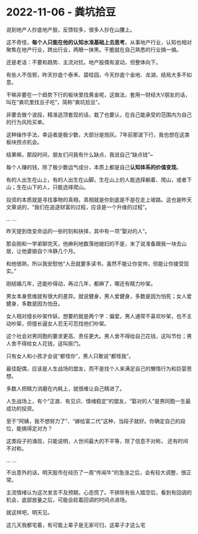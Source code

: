 # 2022-11-06 - 粪坑拾豆

说到地产人抄底地产股，反馈较多，很多人抄在山腰上。

这不奇怪，**每个人只能在他的认知水准基础上去思考**。从事地产行业，认知也相对聚焦在地产行业，跨出行业，两眼一抹黑。干脆就在自己熟悉的行业搞一搞。

还是老话：不要和趋势、主流对抗，地产股偶有波动，但整体向下。

有些人不信邪，昨天抄底个泰禾、碧桂园，今天抄底个金地、龙湖，结局大多不如意。

干嘛非要在一个趋势下行的板块里找黄金呢，这做法，套用一财经大V朋友的话，叫在“粪坑里找豆子吃”，简称“粪坑拾豆”。

非要去做个波段，精准逃顶套现的话，栽了也要认，在自己能承受的范围内为自己的行为风险买单。

这种操作手法，幸运者是极少数，大部分是炮灰。7年前那波下行，我也想在这类板块捞点机会。

结果嘛，那段时间，朋友们问我有什么缺点，我说自己“缺点钱”~

每个人赚的钱，除了极少数运气成分，本质上都是自己**认知体系的价值变现**。

有的人出生在山上，有的人出生在山脚。生在山上的人能选择躺着、爬山，或者下山；生在山下的人，只能选择爬山。

投资的本质就是寻找事物的真相，真相就是你到底是不是在走上坡路。这也是昨天文章说的，“我们在追逐财富的过程，应该是一个升维的过程”。

... ...

昨天提到改变命运的一些时刻和抉择，其中有一项“娶对的人”。

那会刚和一学弟聊完天，他麻利地数落他媳妇的不是，末了说准备跟我一块去山居，让他婆娘自个冷静几个月。

和他很熟，所以我安慰他“人丑就要多读书，虽然不能让你变帅，但能让你接受现实。”

刚结婚几年，还能吵得动，再过几年，都麻了，哪还有精力吵架。

男女本身思维就有很大的差异。就说健身，男人爱健身，多数是因为怕死；女人爱健身，多数是因为怕丑。

女人相对擅长吵架作妖，想要的就是两个字：偏爱。男人通常不喜欢吵架，也不主动吵架，但擅长逼女人忍无可忍找他们吵架。

这个社会对男同胞的要求更高、责任更大。男人舍不得给自己花钱，这叫节俭；男人舍不得给女人花钱，这叫抠门。

只有女人和小孩才会说“都怪你”，男人只敢说“都怪我”。

最佳配偶，应该是人生战场的盟友，而不是找个人来满足自己的懒惰行为和巨婴思想。

多数人把精力消磨在内耗上，就很难让自己精进了。

人生战场上，有个“正直、有见识、情绪稳定”的盟友，“娶对的人”是男同胞一生最成功的投资。

至于“阿姨，我不想努力了”、“嫁给富二代”这种，当段子就好。你确定自己的段位，能搞得定对方？

这类段子的涌现，只能说明，人世间最大的不平等，除了信息不对称， 还有时间不对称。

... ...

不出意外的话，明天股市在经历了一周“传闻牛"的急涨之后，会有较大调整，很正常。

主流情绪认为这次发言不及预期，心态慌了。不排除有些人踏空后，看到有回调的机会，底部放量之后，可能会趁着回调的时间点进场。

就这样吧，明天见。

这几天我都宅着，有可能上辈子是无家可归，这辈子才这么宅